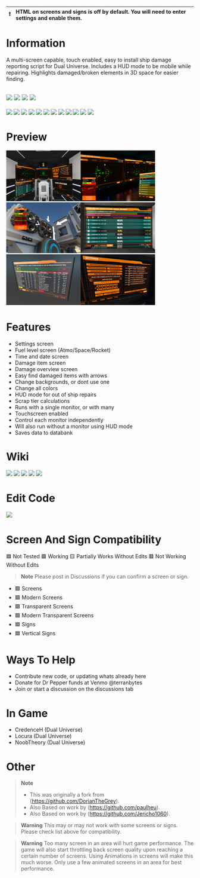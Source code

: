 :heavy_exclamation_mark: | HTML on screens and signs is off by default. You will need to enter settings and enable them.
:---: | :---

# Information
A multi-screen capable, touch enabled, easy to install ship damage reporting script for Dual Universe. Includes a HUD mode to be mobile while repairing. Highlights damaged/broken elements in 3D space for easier finding.

[![](https://img.shields.io/badge/DU-1.0.10-green?style=for-the-badge&logo=steam)](https://store.steampowered.com/app/2000270/Dual_Universe/)
[![](https://img.shields.io/badge/Maintained-YES-green?style=for-the-badge)](#)
[![](https://img.shields.io/badge/VERSION-v3.33-green?style=for-the-badge)](#)
![](https://komarev.com/ghpvc/?username=DU-DamageReport&style=for-the-badge)
---
[![](https://img.shields.io/github/issues/locuradu/DU-DamageReport?style=flat-square&label=ISSUES)](#)
[![](https://img.shields.io/github/issues-closed/locuradu/DU-DamageReport?style=flat-square&label=ISSUES)](#)
[![](https://img.shields.io/github/watchers/locuradu/DU-DamageReport?style=flat-square&label=WATCHERS)](#)
[![](https://img.shields.io/github/stars/locuradu/DU-DamageReport?style=flat-square&label=STARS)](#)
[![](https://img.shields.io/github/forks/locuradu/DU-DamageReport?style=flat-square&label=FORKS)](#)
[![](https://img.shields.io/github/commit-activity/m/locuradu/DU-DamageReport?style=flat-square&label=COMMIT%20ACTIVITY)](#)
[![](https://img.shields.io/github/discussions/locuradu/DU-DamageReport?label=DISCUSSIONS&style=flat-square)](#)
[![](https://img.shields.io/github/last-commit/locuradu/DU-DamageReport?label=LAST%20COMMIT&style=flat-square)](#)
[![](https://img.shields.io/github/contributors/locuradu/DU-DamageReport?label=CONTRIBUTORS&style=flat-square)](#)
[![](https://img.shields.io/github/releases/locuradu/DU-DamageReport?label=RELEASES&style=flat-square)](#)
[![](https://img.shields.io/github/repo-size/LocuraDU/DU-DamageReport?label=REPO%20SIZE&style=flat-square)](#)
[![](https://img.shields.io/github/license/LocuraDU/DU-DamageReport?label=LICENSE&style=flat-square)](#)

# Preview
<img src="img/1a.png" height="136" width="200"><img src="img/1.png" height="136" width="200"><img src="img/2.png" height="136" width="200"><img src="img/3.png" height="136" width="200"><img src="img/4.png" height="136" width="200"><img src="img/5.png" height="136" width="200">

# Features
- Settings screen
- Fuel level screen (Atmo/Space/Rocket)
- Time and date screen
- Damage item screen
- Damage overview screen
- Easy find damaged items with arrows
- Change backgrounds, or dont use one
- Change all colors
- HUD mode for out of ship repairs
- Scrap tier calculations
- Runs with a single monitor, or with many
- Touchscreen enabled
- Control each monitor independently
- Will also run without a monitor using HUD mode
- Saves data to databank

# Wiki
[![](https://img.shields.io/badge/Wiki-Changelog-yellow?style=for-the-badge)](https://github.com/LocuraDU/DU-DamageReport/wiki/Changelog)
[![](https://img.shields.io/badge/Wiki-Installation-informational?style=for-the-badge)](https://github.com/LocuraDU/DU-DamageReport/wiki/Installation)
[![](https://img.shields.io/badge/Wiki-Usage-informational?style=for-the-badge)](https://github.com/LocuraDU/DU-DamageReport/wiki/Usage)
[![](https://img.shields.io/badge/Wiki-Roadmap-yellowgreen?style=for-the-badge)](https://github.com/LocuraDU/DU-DamageReport/wiki/Roadmap)
[![](https://img.shields.io/badge/Wiki-Known_Issues-red?style=for-the-badge)](https://github.com/LocuraDU/DU-DamageReport/wiki/Known-Issues)

# Edit Code
[![](https://img.shields.io/badge/EDIT_CODE-DU--DEV.Dev-informational?style=for-the-badge)](https://du-lua.dev/#/editor/github/LocuraDU/DU-DamageReport)

# Screen And Sign Compatibility
:blue_square: Not Tested :green_square: Working :yellow_square: Partially Works Without Edits :red_square: Not Working Without Edits
> **Note**
> Please post in Discussions if you can confirm a screen or sign.
- :green_square: Screens
- :green_square: Modern Screens
- :green_square: Transparent Screens
- :green_square: Modern Transparent Screens
- :blue_square: Signs
- :blue_square: Vertical Signs

# Ways To Help
- Contribute new code, or updating whats already here
- Donate for Dr Pepper funds at Venmo @terranbytes
- Join or start a discussion on the discussions tab

# In Game
- CredenceH (Dual Universe)
- Locura (Dual Universe)
- NoobTheory (Dual Universe)

# Other
> **Note**
> - This was originally a fork from (https://github.com/DorianTheGrey).
> - Also Based on work by (https://github.com/paulheu).
> - Also Based on work by (https://github.com/Jericho1060).

> **Warning**
> This may or may not work with some screens or signs. Please check list above for compatibility.

> **Warning**
> Too many screen in an area will hurt game performance. The game will also start throttling back screen quality upon reaching a certain number of screens. Using Animations in screens will make this much worse. Only use a few animated screens in an area for best performance.
